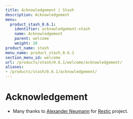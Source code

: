 ```yaml
---
title: Acknowledgement | Stash
description: Acknowledgement
menu:
  product_stash_0.6.1:
    identifier: acknowledgement-stash
    name: Acknowledgement
    parent: welcome
    weight: 20
product_name: stash
menu_name: product_stash_0.6.1
section_menu_id: welcome
url: /products/stash/0.6.1/welcome/acknowledgement/
aliases:
- /products/stash/0.6.1/acknowledgement/
---
```


# Acknowledgement
 - Many thanks to [Alexander Neumann](https://github.com/fd0) for [Restic](https://restic.net) project.
